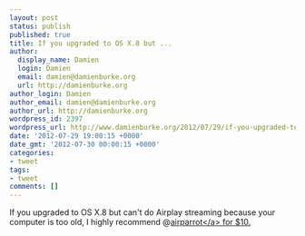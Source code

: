 ```yaml
---
layout: post
status: publish
published: true
title: If you upgraded to OS X.8 but ...
author:
  display_name: Damien
  login: Damien
  email: damien@damienburke.org
  url: http://damienburke.org
author_login: Damien
author_email: damien@damienburke.org
author_url: http://damienburke.org
wordpress_id: 2397
wordpress_url: http://www.damienburke.org/2012/07/29/if-you-upgraded-to-os-x-8-but/
date: '2012-07-29 19:00:15 +0000'
date_gmt: '2012-07-30 00:00:15 +0000'
categories:
- tweet
tags:
- tweet
comments: []
---
```

<p>If you upgraded to OS X.8 but can't do Airplay streaming because your computer is too old, I highly recommend @<a href="http:&#47;&#47;twitter.com&#47;airparrot" class="aktt_username">airparrot<&#47;a> for $10.</p>
